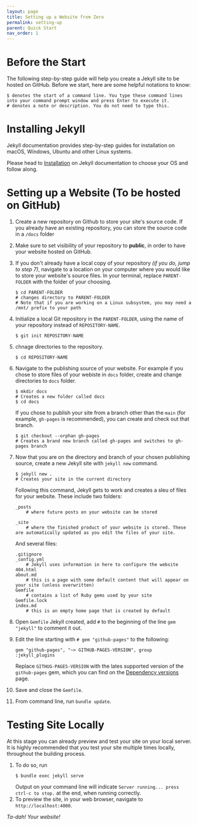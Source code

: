 ```yaml
---
layout: page
title: Setting up a Website from Zero
permalink: setting-up
parent: Quick Start
nav_order: 1
---
```

# Before the Start
The following step-by-step guide will help you create a Jekyll site to be hosted on GitHub. Before we start, here are some helpful notations to know:
```
$ denotes the start of a command line. You type these command lines into your command prompt window and press Enter to execute it.
# denotes a note or description. You do not need to type this.
```

# Installing Jekyll
Jekyll documentation provides step-by-step guides for installation on macOS, Windows, Ubuntu and other Linux systems. 

Please head to [Installation](https://jekyllrb.com/docs/installation/#requirements) on Jekyll documentation to choose your OS and follow along.

# Setting up a Website (To be hosted on GitHub)

1. Create a new repository on Github to store your site's source code. If you already have an existing repository, you can store the source code in a `/docs` folder

2. Make sure to set visibility of your repository to __public__, in order to have your website hosted on GitHub.

3. If you don't already have a local copy of your repository _(if you do, jump to step 7)_,  navigate to a location on your computer where you would like to store your website's source files. In your terminal, replace `PARENT-FOLDER` with the folder of your choosing.
    ```
    $ cd PARENT-FOLDER
    # changes directory to PARENT-FOLDER
    # Note that if you are working on a Linux subsystem, you may need a /mnt/ prefix to your path
    ```
4. Initialize a local Git repository in the `PARENT-FOLDER`, using the name of your repository instead of `REPOSITORY-NAME`. 
    ```
    $ git init REPOSITORY-NAME
    ```
5. chnage directories to the repository.
    ```
    $ cd REPOSITORY-NAME
    ```
6. Navigate to the publishing source of your website. For example if you chose to store files of your webiste in `docs` folder, create and change directories to `docs` folder.
    ```
    $ mkdir docs
    # Creates a new folder called docs
    $ cd docs
    ```
    If you chose to publish your site from a branch other than the `main` (for example, `gh-pages` is recommended), you can create and check out that branch.
    ```
    $ git checkout --orphan gh-pages
    # Creates a brand new branch called gh-pages and switches to gh-pages branch
    ```

7. Now that you are on the directory and branch of your chosen publishing source, create a new Jekyll site with `jekyll new` command.
    ```
    $ jekyll new .
    # Creates your site in the current directory
    ```
    Following this command, Jekyll gets to work and creates a sleu of files for your website. These include two folders:
    ```
    _posts
        # where future posts on your website can be stored

    _site
        # where the finished product of your website is stored. These are automatically updated as you edit the files of your site.
    ```
    And several files:
    ```
    .gitignore
    _config.yml
        # Jekyll uses information in here to configure the website
    404.html
    about.md
        # this is a page with some default content that will appear on your site (unless overwritten)
    Gemfile
        # contains a list of Ruby gems used by your site
    Gemfile.lock
    index.md
        # this is an empty home page that is created by default
    ```
8. Open `Gemfile` Jekyll created, add `#` to the beginning of the line `gem "jekyll"` to comment it out. 
9. Edit the line starting with `# gem "github-pages"` to the following:
    ```
    gem "github-pages", "~> GITHUB-PAGES-VERSION", group :jekyll_plugins
    ```
    Replace `GITHUG-PAGES-VERSION` with the lates supported version of the `github-pages` gem, which you can find on the [Dependency versions](https://pages.github.com/versions/) page.
10. Save and close the `Gemfile`.
11. From command line, run `bundle update`.

# Testing Site Locally
At this stage you can already preview and test your site on your local server. It is highly recommended that you test your site multiple times locally, throughout the building process. 
1. To do so, run 
    ```
    $ bundle exec jekyll serve
    ```
    Output on your command line will indicate `Server running... press ctrl-c to stop.` at the end, when running correctly.
2. To preview the site, in your web browser, navigate to `http://localhost:4000`.

_Ta-dah! Your website!_